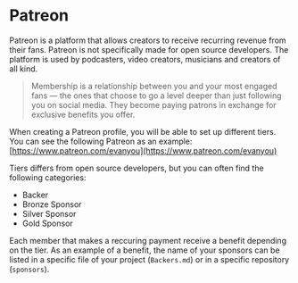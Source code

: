 # Patreon

Patreon is a platform that allows creators to receive recurring revenue from their fans.
Patreon is not specifically made for open source developers. The platform is used by podcasters, video creators, musicians and creators of all kind.

> Membership is a relationship between you and your most engaged fans — the ones that choose to go a level deeper than just following you on social media. They become paying patrons in exchange for exclusive benefits you offer.

When creating a Patreon profile, you will be able to set up different tiers.
You can see the following Patreon as an example: [https://www.patreon.com/evanyou](https://www.patreon.com/evanyou)

Tiers differs from open source developers, but you can often find the following categories:
- Backer
- Bronze Sponsor
- Silver Sponsor
- Gold Sponsor

Each member that makes a reccuring payment receive a benefit depending on the tier.
As an example of a benefit, the name of your sponsors can be listed in a specific file of your project (`Backers.md`) or in a specific repository (`sponsors`).